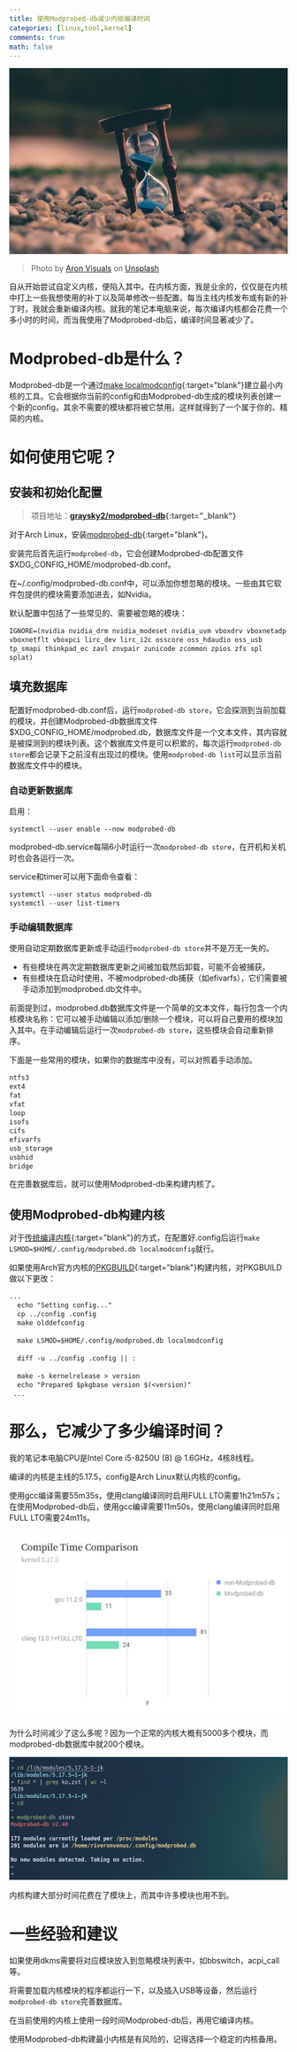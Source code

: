 ```yaml
---
title: 使用Modprobed-db减少内核编译时间
categories: [linux,tool,kernel]
comments: true
math: false
---
```


<a data-fancybox="modprobed-db" href="../assets/img/post/modprobed-db/image01.jpg"><img src="../assets/img/post/modprobed-db/image01.jpg"></a>

> Photo by <a href="https://unsplash.com/@aronvisuals?utm_source=unsplash&utm_medium=referral&utm_content=creditCopyText">Aron Visuals</a> on <a href="https://unsplash.com/?utm_source=unsplash&utm_medium=referral&utm_content=creditCopyText">Unsplash</a>

自从开始尝试自定义内核，便陷入其中。在内核方面，我是业余的，仅仅是在内核中打上一些我想使用的补丁以及简单修改一些配置。每当主线内核发布或有新的补丁时，我就会重新编译内核。就我的笔记本电脑来说，每次编译内核都会花费一个多小时的时间，而当我使用了Modprobed-db后，编译时间显著减少了。

# Modprobed-db是什么？

Modprobed-db是一个通过[make localmodconfig](https://www.kernel.org/doc/html/latest/admin-guide/README.html?highlight=localmodconfig#configuring-the-kernel){:target="blank"}建立最小内核的工具。它会根据你当前的config和由Modprobed-db生成的模块列表创建一个新的config，其余不需要的模块都将被它禁用。这样就得到了一个属于你的、精简的内核。

# 如何使用它呢？

## 安装和初始化配置

> 项目地址：**[graysky2/modprobed-db](https://github.com/graysky2/modprobed-db){:target="_blank"}**  

对于Arch Linux，安装[modprobed-db](https://aur.archlinux.org/packages/modprobed-db){:target="blank"}。

安装完后首先运行`modprobed-db`，它会创建Modprobed-db配置文件$XDG_CONFIG_HOME/modprobed-db.conf。

在~/.config/modprobed-db.conf中，可以添加你想忽略的模块。一些由其它软件包提供的模块需要添加进去，如Nvidia。

默认配置中包括了一些常见的、需要被忽略的模块：

```
IGNORE=(nvidia nvidia_drm nvidia_modeset nvidia_uvm vboxdrv vboxnetadp vboxnetflt vboxpci lirc_dev lirc_i2c osscore oss_hdaudio oss_usb tp_smapi thinkpad_ec zavl znvpair zunicode zcommon zpios zfs spl splat)
```

## 填充数据库

配置好modprobed-db.conf后，运行`modprobed-db store`，它会探测到当前加载的模块，并创建Modprobed-db数据库文件$XDG_CONFIG_HOME/modprobed.db，数据库文件是一个文本文件，其内容就是被探测到的模块列表。这个数据库文件是可以积累的，每次运行`modprobed-db store`都会记录下之前沒有出现过的模块。使用`modprobed-db list`可以显示当前数据库文件中的模块。

### 自动更新数据库

启用：

```
systemctl --user enable --now modprobed-db
```

modprobed-db.service每隔6小时运行一次`modprobed-db store`，在开机和关机时也会各运行一次。

service和timer可以用下面命令查看：

```
systemctl --user status modprobed-db
systemctl --user list-timers
```

### 手动编辑数据库

使用自动定期数据库更新或手动运行`modprobed-db store`并不是万无一失的。

- 有些模块在两次定期数据库更新之间被加载然后卸载，可能不会被捕获。
- 有些模块在启动时使用，不被modprobed-db捕获（如efivarfs），它们需要被手动添加到modprobed.db文件中。

前面提到过，modprobed.db数据库文件是一个简单的文本文件，每行包含一个内核模块名称：它可以被手动编辑以添加/删除一个模块，可以将自己要用的模块加入其中。在手动编辑后运行一次`modprobed-db store`，这些模块会自动重新排序。

下面是一些常用的模块，如果你的数据库中没有，可以对照着手动添加。

```
ntfs3
ext4
fat
vfat
loop
isofs
cifs
efivarfs
usb_storage
usbhid
bridge
```

在完善数据库后，就可以使用Modprobed-db来构建内核了。

## 使用Modprobed-db构建内核

对于[传统编译内核](https://wiki.archlinux.org/title/Kernel/Traditional_compilation){:target="blank"}的方式，在配置好.config后运行`make LSMOD=$HOME/.config/modprobed.db localmodconfig`就行。

如果使用Arch官方内核的[PKGBUILD](https://github.com/archlinux/svntogit-packages/blob/packages/linux/trunk/PKGBUILD){:target="blank"}构建内核，对PKGBUILD做以下更改：

```
...
  echo "Setting config..."
  cp ../config .config
  make olddefconfig
  
  make LSMOD=$HOME/.config/modprobed.db localmodconfig
  
  diff -u ../config .config || :

  make -s kernelrelease > version
  echo "Prepared $pkgbase version $(<version)"
 ...
```

# 那么，它减少了多少编译时间？

我的笔记本电脑CPU是Intel Core i5-8250U (8) @ 1.6GHz，4核8线程。

编译的内核是主线的5.17.5，config是Arch Linux默认内核的config。

使用gcc编译需要55m35s，使用clang编译同时启用FULL LTO需要1h21m57s；在使用Modprobed-db后，使用gcc编译需要11m50s，使用clang编译同时启用FULL LTO需要24m11s。

<a data-fancybox="modprobed-db" href="../assets/img/post/modprobed-db/image02.jpeg"><img src="../assets/img/post/modprobed-db/image02.jpeg"></a>

为什么时间减少了这么多呢？因为一个正常的内核大概有5000多个模块，而modprobed-db数据库中就200个模块。

<a data-fancybox="modprobed-db" href="../assets/img/post/modprobed-db/image03.png"><img src="../assets/img/post/modprobed-db/image03.png"></a>

内核构建大部分时间花费在了模块上，而其中许多模块也用不到。

# 一些经验和建议

如果使用dkms需要将对应模块放入到忽略模块列表中，如bbswitch，acpi_call等。

将需要加载内核模块的程序都运行一下，以及插入USB等设备，然后运行`modprobed-db store`完善数据库。

在当前使用的内核上使用一段时间Modprobed-db后，再用它编译内核。

使用Modprobed-db构建最小内核是有风险的，记得选择一个稳定的内核备用。
